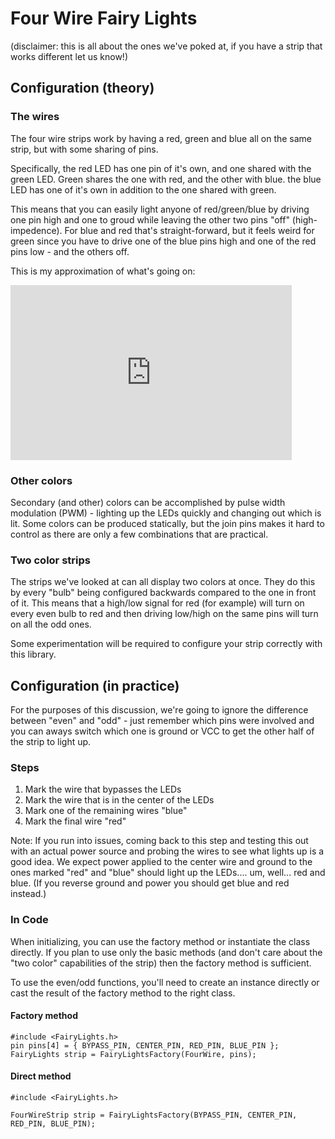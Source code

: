 # Four Wire Fairy Lights

(disclaimer: this is all about the ones we've poked at, if you have a strip that works different let us know!)

## Configuration (theory)

### The wires
The four wire strips work by having a red, green and blue all on the same strip, but with some sharing of pins.

Specifically, the red LED has one pin of it's own, and one shared with the green LED. Green shares the one with red, and the other with blue. the blue LED has one of it's own in addition to the one shared with green.

This means that you can easily light anyone of red/green/blue by driving one pin high and one to groud while leaving the other two pins "off" (high-impedence). For blue and red that's straight-forward, but it feels weird for green since you have to drive one of the blue pins high and one of the red pins low - and the others off.

This is my approximation of what's going on:

<iframe width="450" height="280" src="https://www.tinkercad.com/embed/hmdHKDVvpSH?editbtn=1" frameborder="0" marginwidth="0" marginheight="0" scrolling="no"></iframe>

### Other colors
Secondary (and other) colors can be accomplished by pulse width modulation (PWM) - lighting up the LEDs quickly and changing out which is lit. Some colors can be produced statically, but the join pins makes it hard to control as there are only a few combinations that are practical.

### Two color strips

The strips we've looked at can all display two colors at once. They do this by every "bulb" being configured backwards compared to the one in front of it. This means that a high/low signal for red (for example) will turn on every even bulb to red and then driving low/high on the same pins will turn on all the odd ones.

Some experimentation will be required to configure your strip correctly with this library.

## Configuration (in practice)

For the purposes of this discussion, we're going to ignore the difference between "even" and "odd" - just remember which pins were involved and you can aways switch which one is ground or VCC to get the other half of the strip to light up.

### Steps

1. Mark the wire that bypasses the LEDs
1. Mark the wire that is in the center of the LEDs
1. Mark one of the remaining wires "blue"
1. Mark the final wire "red"

Note: If you run into issues, coming back to this step and testing this out with an actual power source and probing the wires to see what lights up is a good idea. We expect power applied to the center wire and ground to the ones marked "red" and "blue" should light up the LEDs.... um, well... red and blue. (If you reverse ground and power you should get blue and red instead.)

### In Code

When initializing, you can use the factory method or instantiate the class directly. If you plan to use only the basic methods (and don't care about the "two color" capabilities of the strip) then the factory method is sufficient.

To use the even/odd functions, you'll need to create an instance directly or cast the result of the factory method to the right class.

#### Factory method

```
#include <FairyLights.h>
pin pins[4] = { BYPASS_PIN, CENTER_PIN, RED_PIN, BLUE_PIN };
FairyLights strip = FairyLightsFactory(FourWire, pins);
```

#### Direct method

```
#include <FairyLights.h>

FourWireStrip strip = FairyLightsFactory(BYPASS_PIN, CENTER_PIN, RED_PIN, BLUE_PIN);
```

###